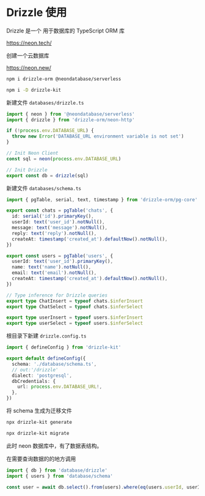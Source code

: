 # Drizzle 使用

Drizzle 是一个 用于数据库的 TypeScript ORM 库

https://neon.tech/

创建一个云数据库

https://neon.new/

```sh
npm i drizzle-orm @neondatabase/serverless
```

```sh
npm i -D drizzle-kit
```

新建文件 `databases/drizzle.ts`

```ts
import { neon } from '@neondatabase/serverless'
import { drizzle } from 'drizzle-orm/neon-http'

if (!process.env.DATABASE_URL) {
  throw new Error('DATABASE_URL environment variable is not set')
}

// Init Neon Client
const sql = neon(process.env.DATABASE_URL)

// Init Drizzle
export const db = drizzle(sql)
```

新建文件 `databases/schema.ts`

```ts
import { pgTable, serial, text, timestamp } from 'drizzle-orm/pg-core'

export const chats = pgTable('chats', {
  id: serial('id').primaryKey(),
  userId: text('user_id').notNull(),
  message: text('message').notNull(),
  reply: text('reply').notNull(),
  createAt: timestamp('created_at').defaultNow().notNull(),
})

export const users = pgTable('users', {
  userId: text('user_id').primaryKey(),
  name: text('name').notNull(),
  email: text('email').notNull(),
  createAt: timestamp('created_at').defaultNow().notNull(),
})

// Type inference for Drizzle queries
export type ChatInsert = typeof chats.$inferInsert
export type ChatSelect = typeof chats.$inferSelect

export type userInsert = typeof users.$inferInsert
export type userSelect = typeof users.$inferSelect
```

根目录下新建 `drizzle.config.ts`

```ts
import { defineConfig } from 'drizzle-kit'

export default defineConfig({
  schema: './database/schema.ts',
  // out:'/drizzle'
  dialect: 'postgresql',
  dbCredentials: {
    url: process.env.DATABASE_URL!,
  },
})
```

将 schema 生成为迁移文件

```sh
npx drizzle-kit generate
```

```sh
npx drizzle-kit migrate
```

此时 neon 数据库中，有了数据表结构。

在需要查询数据的的地方调用

```ts
import { db } from 'database/drizzle'
import { users } from 'database/schema'

const user = await db.select().from(users).where(eq(users.userId, userId))
```
